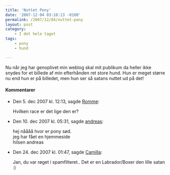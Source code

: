 ```yaml
---
title: 'Nuttet Pony'
date: '2007-12-04 03:18:13 -0100'
permalink: /2007/12/04/nuttet-pony
layout: post
category:
    - I det hele taget
tags:
    - pony
    - hund

---
```

Nu når jeg har genoplivet min weblog skal mit publikum da heller ikke snydes for et billede af min efterhånden ret store hund. Hun er meget større nu end hun er på billedet, men hun ser så satans nuttet ud på det!

<amp-img alt="Boxador"
  src="{{ site.baseurl }}{% link assets/post-images/pony.jpg %}"
  width="500"
  height="375">

<div class="vintage-comments">
<h4>Kommentarer </h4>
<ul class="vintage-comments-list"><li>
<p class="comment-meta">Den <time datetime="2007-12-05T12:13:00+01:00">5. dec 2007 kl.  12:13</time>, sagde <a href="http://rommenet.dk">Romme</a>:</p>
<p>Hvilken race er det lige den er?</p>
</li>
<li>
<p class="comment-meta">Den <time datetime="2007-12-10T17:31:58+01:00">10. dec 2007 kl.  05:31</time>, sagde <a href="http://alindholm.dk">andreas</a>:</p>
<p>hej nåååå hvor er pony sød.<br />
 jeg har fået en hjemmeside<br />
hilsen andreas</p>
</li>
<li>
<p class="comment-meta">Den <time datetime="2007-12-24T13:47:01+01:00">24. dec 2007 kl.  01:47</time>, sagde <a href="http://xoc.dk">Camilla</a>:</p>
<p>Jan, du var røget i spamfilteret.. Det er en Labrador/Boxer den lille satan :)</p>
</li>
</ul>
</div>
